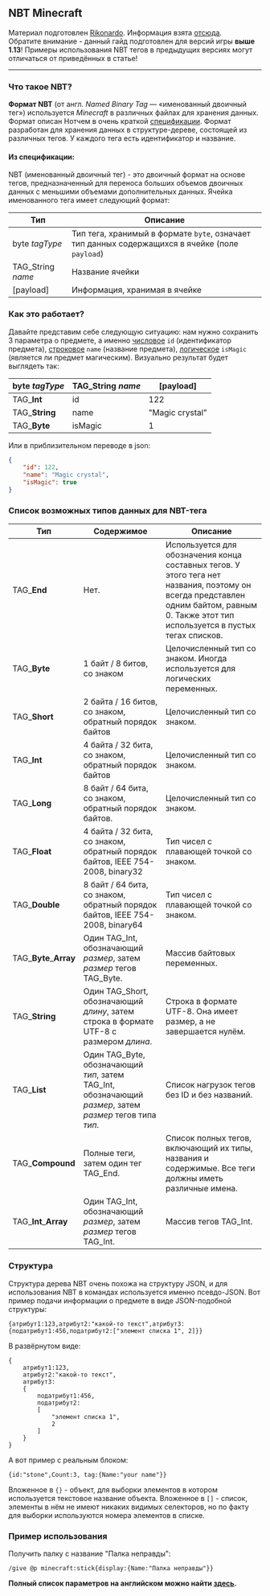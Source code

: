 ## NBT Minecraft
Материал подготовлен [Rikonardo](https://www.youtube.com/channel/UCAfPECGsDFaYJP8lXGv5opA "Rikonardo"). Информация взята [отсюда](https://minecraft-ru.gamepedia.com/Формат_NBT).<br/>
Обратите внимание - данный гайд подготовлен для версий игры **выше 1.13**! Примеры использования NBT тегов в предыдущих версиях могут отличаться от приведённых в статье!

------------

### Что такое NBT?

**Формат NBT** (от англ. _Named Binary Tag_ — «именованный двоичный тег») используется _Minecraft_ в различных файлах для хранения данных. Формат описан Нотчем в очень краткой [спецификации](http://web.archive.org/web/20110723210920/http://www.minecraft.net/docs/NBT.txt). Формат разработан для хранения данных в структуре-дереве, состоящей из различных тегов. У каждого тега есть идентификатор и название.
#### Из спецификации:
NBT (именованный двоичный тег) - это двоичный формат на основе тегов, предназначенный для переноса больших объемов двоичных данных с меньшими объемами дополнительных данных.
Ячейка именованного тега имеет следующий формат:

| Тип | Описание |
| ------------ | ------------ |
| byte _tagType_ | Тип тега, хранимый в формате `byte`, означает тип данных содержащихся в ячейке (поле `payload`) |
| TAG_String _name_ | Название ячейки |
| [payload] | Информация, хранимая в ячейке |

### Как это работает?

Давайте представим себе следующую ситуацию: нам нужно сохранить 3 параметра о предмете, а именно <u>числовое</u> `id` (идентификатор предмета), <u>строковое</u> `name` (название предмета), <u>логическое</u> `isMagic` (является ли предмет магическим).
Визуально результат будет выглядеть так:

| byte _tagType_ | TAG_String _name_ | [payload] |
|------------|------------|------------|
| TAG_**Int** | id | 122 |
| TAG_**String** | name | "Magic crystal" |
| TAG_**Byte** | isMagic | 1 |

Или в приблизительном переводе в json:
```json
{
	"id": 122,
	"name": "Magic crystal",
	"isMagic": true
}
```
### Список возможных типов данных для NBT-тега

| Тип | Содержимое | Описание |
|------------|------------|------------|
| TAG_**End** | Нет. | Используется для обозначения конца составных тегов. У этого тега нет названия, поэтому он всегда представлен одним байтом, равным 0. Также этот тип используется в пустых тегах списков. |
| TAG_**Byte** | 1 байт / 8 битов, со знаком | Целочисленный тип со знаком. Иногда используется для логических переменных. |
| TAG_**Short** | 2 байта / 16 битов, со знаком, обратный порядок байтов | Целочисленный тип со знаком. |
| TAG_**Int** | 4 байта / 32 бита, со знаком, обратный порядок байтов | Целочисленный тип со знаком. |
| TAG_**Long** | 8 байт / 64 бита, со знаком, обратный порядок байтов. | Целочисленный тип со знаком. |
| TAG_**Float** | 4 байта / 32 бита, со знаком, обратный порядок байтов, IEEE 754-2008, binary32 | Тип чисел с плавающей точкой со знаком. |
| TAG_**Double** | 8 байт / 64 бита, со знаком, обратный порядок байтов, IEEE 754-2008, binary64 | Тип чисел с плавающей точкой со знаком. |
| TAG_**Byte**_**Array** | Один TAG_Int, обозначающий  _размер_, затем  _размер_  тегов TAG_Byte. | Массив байтовых переменных. |
| TAG_**String** | Один TAG_Short, обозначающий  _длину_, затем строка в формате UTF-8 с размером  _длина_. | Строка в формате UTF-8. Она имеет размер, а не завершается нулём. |
| TAG_**List** | Один TAG_Byte, обозначающий  _тип_, затем TAG_Int, обозначающий  _размер_, затем  _размер_  тегов типа  _тип_. | Список нагрузок тегов без ID и без названий. |
| TAG_**Compound** | Полные теги, затем один тег TAG_End. | Список полных тегов, включающий их типы, названия и содержимые. Все теги должны иметь различные имена. |
| TAG_**Int**_**Array** | Один TAG_Int, обозначающий  _размер_, затем  _размер_  тегов TAG_Int. | Массив тегов TAG_Int. |

### Структура
Структура дерева NBT очень похожа на структуру JSON, и для использования NBT в командах используется именно псевдо-JSON. Вот пример подачи информации о предмете в виде JSON-подобной структуры:
```
{атрибут1:123,атрибут2:"какой-то текст",атрибут3:{податрибут1:456,податрибут2:["элемент списка 1", 2]}}
``` 
В развёрнутом виде:
```
{
	атрибут1:123,
	атрибут2:"какой-то текст",
	атрибут3:
	{
		податрибут1:456,
		податрибут2:
		[
			"элемент списка 1",
			2
		]
	}
}
``` 
А вот пример с реальным блоком:
```
{id:"stone",Count:3, tag:{Name:"your name"}}
```
Вложенное в `{}` - объект, для выборки элементов в котором используется текстовое название объекта.
Вложенное в `[]` - список, элементы в нём не имеют никаких видимых селекторов, но по факту для выборки используются номера элементов в списке.

### Пример использования
Получить палку с название "Палка неправды":
```
/give @p minecraft:stick{display:{Name:"Палка неправды"}}
```
**Полный список параметров на английском можно найти [здесь](https://minecraft.gamepedia.com/Tutorials/Command_NBT_tags).**

